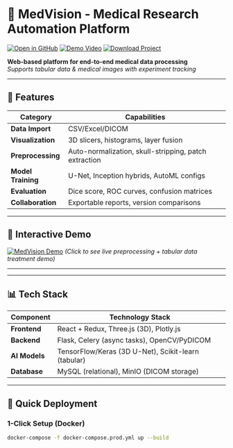 # 🧠 MedVision - Medical Research Automation Platform

[![Open in GitHub](https://img.shields.io/badge/GitHub-Repo-blue?logo=github)](https://github.com/Nadaaaaaaaaaaaaaaaaaa/MedicalVision)
[![Demo Video](https://img.shields.io/badge/📺-Demo_Video-red)](https://drive.google.com/file/d/1z5cbp8tV79wsfxuc33Z6Ud1js6intV-O/view?usp=drive_link)
[![Download Project](https://img.shields.io/badge/📦-Download_Full_Project-green)](https://drive.google.com/file/d/13Ly_4l5KmrfM12r_rSIWVnwoZbE8zaZC/view?usp=sharing)

**Web-based platform for end-to-end medical data processing**  
*Supports tabular data & medical images with experiment tracking*

---

## 🌟 Features
| Category              | Capabilities                                                                 |
|-----------------------|-----------------------------------------------------------------------------|
| **Data Import**       | CSV/Excel/DICOM                                                    |
| **Visualization**     | 3D slicers, histograms, layer fusion                                      |
| **Preprocessing**     | Auto-normalization, skull-stripping, patch extraction                     |
| **Model Training**    | U-Net, Inception hybrids, AutoML configs                                  |
| **Evaluation**        | Dice score, ROC curves, confusion matrices                               |
| **Collaboration**     | Exportable reports, version comparisons                                   |

---

## 🎥 Interactive Demo
[![MedVision Demo](https://img.shields.io/badge/▶️-Watch_Full_Demo-red)](https://drive.google.com/file/d/1z5cbp8tV79wsfxuc33Z6Ud1js6intV-O/view?usp=drive_link)
*(Click to see live preprocessing + tabular data treatment demo)*

---

---

## 📊 Tech Stack
| Component       | Technology Stack                                                                 |
|----------------|---------------------------------------------------------------------------------|
| **Frontend**   | React + Redux, Three.js (3D), Plotly.js                                         |
| **Backend**    | Flask, Celery (async tasks), OpenCV/PyDICOM                                     |
| **AI Models**  | TensorFlow/Keras (3D U-Net), Scikit-learn (tabular)                            |
| **Database**   | MySQL (relational), MinIO (DICOM storage)                                      |


---

## 🚀 Quick Deployment
### 1-Click Setup (Docker)
```bash
docker-compose -f docker-compose.prod.yml up --build
